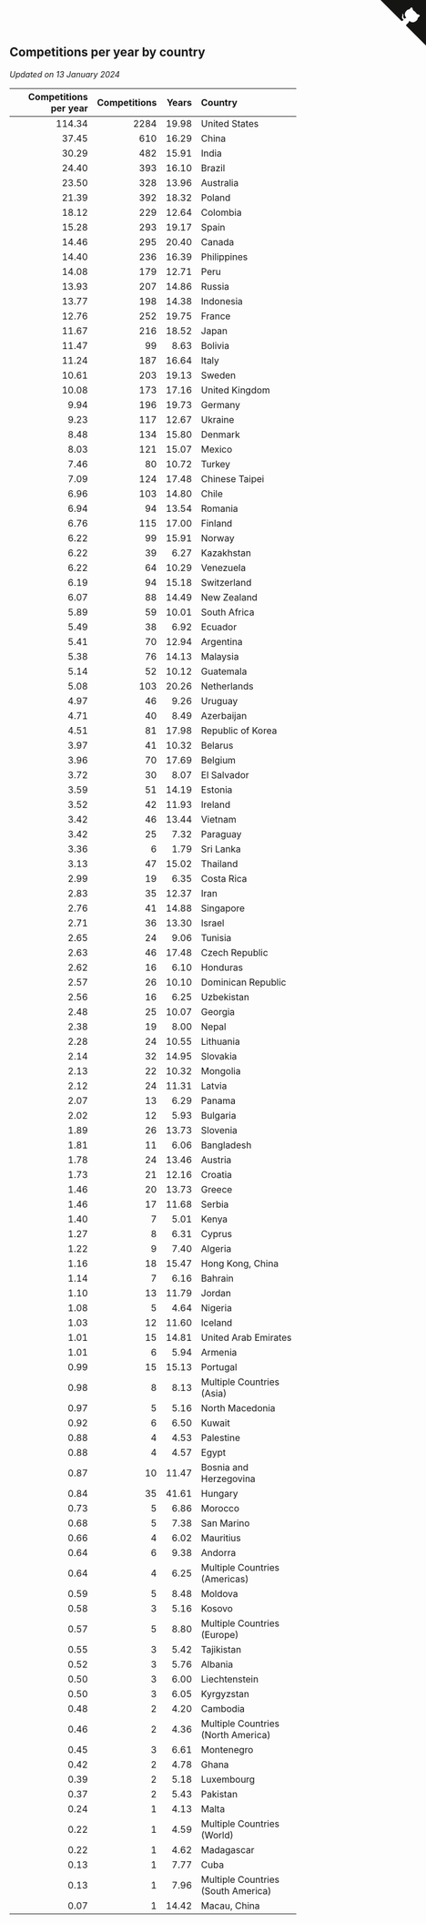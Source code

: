 ## Competitions per year by country

*Updated on 13 January 2024*

| Competitions per year | Competitions | Years | Country |
| ---: | ---: | ---: | :--- |
| 114.34 | 2284 | 19.98 | United States |
| 37.45 | 610 | 16.29 | China |
| 30.29 | 482 | 15.91 | India |
| 24.40 | 393 | 16.10 | Brazil |
| 23.50 | 328 | 13.96 | Australia |
| 21.39 | 392 | 18.32 | Poland |
| 18.12 | 229 | 12.64 | Colombia |
| 15.28 | 293 | 19.17 | Spain |
| 14.46 | 295 | 20.40 | Canada |
| 14.40 | 236 | 16.39 | Philippines |
| 14.08 | 179 | 12.71 | Peru |
| 13.93 | 207 | 14.86 | Russia |
| 13.77 | 198 | 14.38 | Indonesia |
| 12.76 | 252 | 19.75 | France |
| 11.67 | 216 | 18.52 | Japan |
| 11.47 | 99 | 8.63 | Bolivia |
| 11.24 | 187 | 16.64 | Italy |
| 10.61 | 203 | 19.13 | Sweden |
| 10.08 | 173 | 17.16 | United Kingdom |
| 9.94 | 196 | 19.73 | Germany |
| 9.23 | 117 | 12.67 | Ukraine |
| 8.48 | 134 | 15.80 | Denmark |
| 8.03 | 121 | 15.07 | Mexico |
| 7.46 | 80 | 10.72 | Turkey |
| 7.09 | 124 | 17.48 | Chinese Taipei |
| 6.96 | 103 | 14.80 | Chile |
| 6.94 | 94 | 13.54 | Romania |
| 6.76 | 115 | 17.00 | Finland |
| 6.22 | 99 | 15.91 | Norway |
| 6.22 | 39 | 6.27 | Kazakhstan |
| 6.22 | 64 | 10.29 | Venezuela |
| 6.19 | 94 | 15.18 | Switzerland |
| 6.07 | 88 | 14.49 | New Zealand |
| 5.89 | 59 | 10.01 | South Africa |
| 5.49 | 38 | 6.92 | Ecuador |
| 5.41 | 70 | 12.94 | Argentina |
| 5.38 | 76 | 14.13 | Malaysia |
| 5.14 | 52 | 10.12 | Guatemala |
| 5.08 | 103 | 20.26 | Netherlands |
| 4.97 | 46 | 9.26 | Uruguay |
| 4.71 | 40 | 8.49 | Azerbaijan |
| 4.51 | 81 | 17.98 | Republic of Korea |
| 3.97 | 41 | 10.32 | Belarus |
| 3.96 | 70 | 17.69 | Belgium |
| 3.72 | 30 | 8.07 | El Salvador |
| 3.59 | 51 | 14.19 | Estonia |
| 3.52 | 42 | 11.93 | Ireland |
| 3.42 | 46 | 13.44 | Vietnam |
| 3.42 | 25 | 7.32 | Paraguay |
| 3.36 | 6 | 1.79 | Sri Lanka |
| 3.13 | 47 | 15.02 | Thailand |
| 2.99 | 19 | 6.35 | Costa Rica |
| 2.83 | 35 | 12.37 | Iran |
| 2.76 | 41 | 14.88 | Singapore |
| 2.71 | 36 | 13.30 | Israel |
| 2.65 | 24 | 9.06 | Tunisia |
| 2.63 | 46 | 17.48 | Czech Republic |
| 2.62 | 16 | 6.10 | Honduras |
| 2.57 | 26 | 10.10 | Dominican Republic |
| 2.56 | 16 | 6.25 | Uzbekistan |
| 2.48 | 25 | 10.07 | Georgia |
| 2.38 | 19 | 8.00 | Nepal |
| 2.28 | 24 | 10.55 | Lithuania |
| 2.14 | 32 | 14.95 | Slovakia |
| 2.13 | 22 | 10.32 | Mongolia |
| 2.12 | 24 | 11.31 | Latvia |
| 2.07 | 13 | 6.29 | Panama |
| 2.02 | 12 | 5.93 | Bulgaria |
| 1.89 | 26 | 13.73 | Slovenia |
| 1.81 | 11 | 6.06 | Bangladesh |
| 1.78 | 24 | 13.46 | Austria |
| 1.73 | 21 | 12.16 | Croatia |
| 1.46 | 20 | 13.73 | Greece |
| 1.46 | 17 | 11.68 | Serbia |
| 1.40 | 7 | 5.01 | Kenya |
| 1.27 | 8 | 6.31 | Cyprus |
| 1.22 | 9 | 7.40 | Algeria |
| 1.16 | 18 | 15.47 | Hong Kong, China |
| 1.14 | 7 | 6.16 | Bahrain |
| 1.10 | 13 | 11.79 | Jordan |
| 1.08 | 5 | 4.64 | Nigeria |
| 1.03 | 12 | 11.60 | Iceland |
| 1.01 | 15 | 14.81 | United Arab Emirates |
| 1.01 | 6 | 5.94 | Armenia |
| 0.99 | 15 | 15.13 | Portugal |
| 0.98 | 8 | 8.13 | Multiple Countries (Asia) |
| 0.97 | 5 | 5.16 | North Macedonia |
| 0.92 | 6 | 6.50 | Kuwait |
| 0.88 | 4 | 4.53 | Palestine |
| 0.88 | 4 | 4.57 | Egypt |
| 0.87 | 10 | 11.47 | Bosnia and Herzegovina |
| 0.84 | 35 | 41.61 | Hungary |
| 0.73 | 5 | 6.86 | Morocco |
| 0.68 | 5 | 7.38 | San Marino |
| 0.66 | 4 | 6.02 | Mauritius |
| 0.64 | 6 | 9.38 | Andorra |
| 0.64 | 4 | 6.25 | Multiple Countries (Americas) |
| 0.59 | 5 | 8.48 | Moldova |
| 0.58 | 3 | 5.16 | Kosovo |
| 0.57 | 5 | 8.80 | Multiple Countries (Europe) |
| 0.55 | 3 | 5.42 | Tajikistan |
| 0.52 | 3 | 5.76 | Albania |
| 0.50 | 3 | 6.00 | Liechtenstein |
| 0.50 | 3 | 6.05 | Kyrgyzstan |
| 0.48 | 2 | 4.20 | Cambodia |
| 0.46 | 2 | 4.36 | Multiple Countries (North America) |
| 0.45 | 3 | 6.61 | Montenegro |
| 0.42 | 2 | 4.78 | Ghana |
| 0.39 | 2 | 5.18 | Luxembourg |
| 0.37 | 2 | 5.43 | Pakistan |
| 0.24 | 1 | 4.13 | Malta |
| 0.22 | 1 | 4.59 | Multiple Countries (World) |
| 0.22 | 1 | 4.62 | Madagascar |
| 0.13 | 1 | 7.77 | Cuba |
| 0.13 | 1 | 7.96 | Multiple Countries (South America) |
| 0.07 | 1 | 14.42 | Macau, China |


<a href="https://github.com/jonatanklosko/wca_statistics" class="github-corner" aria-label="View source on Github"><svg width="80" height="80" viewBox="0 0 250 250" style="fill:#151513; color:#fff; position: absolute; top: 0; border: 0; right: 0;" aria-hidden="true"><path d="M0,0 L115,115 L130,115 L142,142 L250,250 L250,0 Z"></path><path d="M128.3,109.0 C113.8,99.7 119.0,89.6 119.0,89.6 C122.0,82.7 120.5,78.6 120.5,78.6 C119.2,72.0 123.4,76.3 123.4,76.3 C127.3,80.9 125.5,87.3 125.5,87.3 C122.9,97.6 130.6,101.9 134.4,103.2" fill="currentColor" style="transform-origin: 130px 106px;" class="octo-arm"></path><path d="M115.0,115.0 C114.9,115.1 118.7,116.5 119.8,115.4 L133.7,101.6 C136.9,99.2 139.9,98.4 142.2,98.6 C133.8,88.0 127.5,74.4 143.8,58.0 C148.5,53.4 154.0,51.2 159.7,51.0 C160.3,49.4 163.2,43.6 171.4,40.1 C171.4,40.1 176.1,42.5 178.8,56.2 C183.1,58.6 187.2,61.8 190.9,65.4 C194.5,69.0 197.7,73.2 200.1,77.6 C213.8,80.2 216.3,84.9 216.3,84.9 C212.7,93.1 206.9,96.0 205.4,96.6 C205.1,102.4 203.0,107.8 198.3,112.5 C181.9,128.9 168.3,122.5 157.7,114.1 C157.9,116.9 156.7,120.9 152.7,124.9 L141.0,136.5 C139.8,137.7 141.6,141.9 141.8,141.8 Z" fill="currentColor" class="octo-body"></path></svg></a><style>.github-corner:hover .octo-arm{animation:octocat-wave 560ms ease-in-out}@keyframes octocat-wave{0%,100%{transform:rotate(0)}20%,60%{transform:rotate(-25deg)}40%,80%{transform:rotate(10deg)}}@media (max-width:500px){.github-corner:hover .octo-arm{animation:none}.github-corner .octo-arm{animation:octocat-wave 560ms ease-in-out}}</style>
